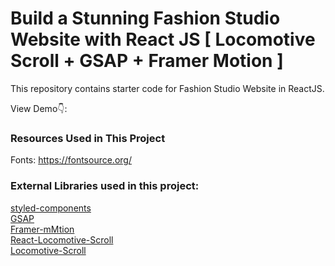 # Build a Stunning Fashion Studio Website with React JS [ Locomotive Scroll + GSAP + Framer Motion ]

This repository contains starter code for Fashion Studio Website in ReactJS. <br />

View Demo👇: <br />

### Resources Used in This Project

Fonts: https://fontsource.org/ <br />

### External Libraries used in this project:

[styled-components](https://styled-components.com/docs/advanced) <br />
[GSAP](https://greensock.com/gsap/) <br />
[Framer-mMtion](https://www.framer.com/motion/) <br />
[React-Locomotive-Scroll](https://www.npmjs.com/package/react-locomotive-scroll) <br />
[Locomotive-Scroll](https://www.npmjs.com/package/locomotive-scroll) <br />
